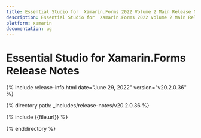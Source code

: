 ```yaml
---
title: Essential Studio for  Xamarin.Forms 2022 Volume 2 Main Release Notes  
description: Essential Studio for  Xamarin.Forms 2022 Volume 2 Main Release Notes  
platform: xamarin
documentation: ug
---
```


# Essential Studio for  Xamarin.Forms  Release Notes  

{% include release-info.html date="June 29, 2022"  version="v20.2.0.36" %} 

{% directory path: _includes/release-notes/v20.2.0.36 %}

{% include {{file.url}} %}

{% enddirectory %}